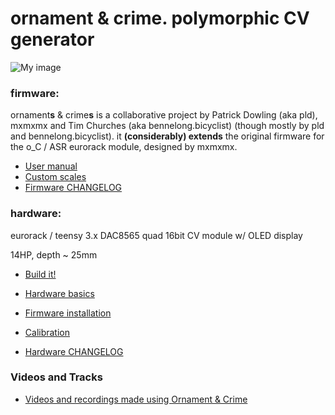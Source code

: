 ornament & crime. polymorphic CV generator
===

![My image](https://farm1.staticflickr.com/676/20090774694_b56e557693_b.jpg)

### firmware:

ornament**s** & crime**s** is a collaborative project by Patrick Dowling (aka pld), mxmxmx and Tim Churches (aka bennelong.bicyclist) (though mostly by pld and bennelong.bicyclist). it **(considerably) extends** the original firmware for the o_C / ASR eurorack module, designed by mxmxmx.

 * [User manual](/O_C/user-manual/)
 * [Custom scales](/O_C/custom-scales/)
 * [Firmware CHANGELOG](/O_C/firmware-changelog/) 

### hardware:

eurorack / teensy 3.x DAC8565 quad 16bit CV module w/ OLED display

14HP, depth ~ 25mm

 * [Build it!](/O_C/build-it/)
 * [Hardware basics](/O_C/hardware-basics/)
 * [Firmware installation](/O_C/firmware/)
 * [Calibration](/O_C/calibration/)
 
 * [Hardware CHANGELOG](/O_C/hardware-changelog/)

### Videos and Tracks

 * [Videos and recordings made using Ornament & Crime](/O_C/videos-and-tracks/)
 
